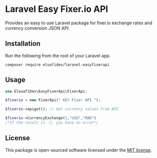 # Laravel Easy Fixer.io API

Provides an easy to use Laravel package for fixer.io exchange rates and currency conversion JSON API.

## Installation
Run the following from the root of your Laravel app.

``composer require eluafidev/laravel-easyfixerapi``

## Usage

```php
use ElouafiDev\EasyFixerApi\FixerApi;

$fixerio = new FixerApi(" KEY Fixer API ");

$fixerio->apiget(); // Get currency values from API

$fixerio->CurrencyExchange(1,"USD","MAD")
/*If the result is -1, you have an error*/

```

## License

This package is open-sourced software licensed under the [MIT license](https://opensource.org/license/MIT).
